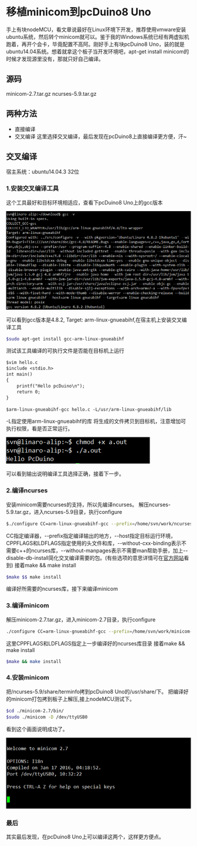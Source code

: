 # 移植minicom到pcDuino8 Uno

手上有块nodeMCU，看文章说最好在Linux环境下开发，推荐使用vmware安装ubuntu系统，然后转个minicom就可以。鉴于我的Windows系统已经有两虚拟机跑着，再开个会卡，毕竟配置不高阿。刚好手上有块pcDuino8 Uno，装的就是ubuntu14.04系统。想着就拿这个板子当开发环境吧，apt-get install minicom的时候才发现源里没有，那就只好自己编译。

## 源码
minicom-2.7.tar.gz
ncurses-5.9.tar.gz

## 两种方法
- 直接编译
- 交叉编译
这里选择交叉编译，最后发现在pcDuino8上直接编译更方便，汗~

## 交叉编译
宿主系统：ubuntu14.04.3 32位

### 1.安装交叉编译工具
这个工具最好和目标环境相适应，查看下pcDuino8 Uno上的gcc版本

![](/images/pcduino8-gcc-version.png)

可以看到gcc版本是4.8.2, Target: arm-linux-gnueabihf,在宿主机上安装交叉编译工具

```bash
$sudo apt-get install gcc-arm-linux-gnueabihf
```
测试该工具编译的可执行文件是否能在目标机上运行
```
$vim hello.c
$include <stdio.h>
int main()
{
	printf("Hello pcDuino\n");
	return 0;
}

$arm-linux-gnueabihf-gcc hello.c -L/usr/arm-linux-gnueabihf/lib
```
-L指定使用arm-linux-gnueabihf的库
将生成的文件拷贝到目标机，注意增加可执行权限，看是否正常运行。

![](/images/hello-output.png)

可以看到输出说明编译工具选择正确，接着下一步。

### 2.编译ncurses
安装minicom需要ncurses的支持，所以先编译ncurses。
解压ncurses-5.9.tar.gz，进入ncurses-5.9目录，执行configure

```bash
$./configure CC=arm-linux-gnueabihf-gcc --prefix=/home/svn/work/ncurses-5.9 --host=arm-linux-gnueabihf CPPFLAGS=-I/usr/arm-linux-gnueabihf/include LDFLAGS=-L/usr/arm-linux-gnueabihf/lib --without-cxx-binding --without-manpages --disable-db-install
```
CC指定编译器，--prefix指定编译输出的地方，--host指定目标运行环境，CPPFLAGS和LDFLAGS指定使用的头文件和库，--without-cxx-binding表示不需要c++的ncurses库，--without-manpages表示不需要man帮助手册，加上--disable-db-install简化交叉编译需要的包。(有些选项的意思详情可在[官方网站][1]看到)
接着make && make install

```bash
$make $$ make install
```
编译好所需要的ncurses库，接下来编译minicom

### 3.编译minicom
解压minicom-2.7.tar.gz，进入minicom-2.7目录，执行configure

```bash
./configure CC=arm-linux-gnueabihf-gcc --prefix=/home/svn/work/minicom-2.7 --host=arm-linux-gnueabihf CPPFLAGS=-I/home/svn/work/ncurses-5.9/include LDFLAGS=-L/home/svn/work/ncurses-5.9/lib
```
这里CPPFLAGS和LDFLAGS指定上一步编译好的ncurses库目录
接着make && make install

```bash
$make && make install
```
### 4.安装minicom
把/ncurses-5.9/share/terminfo拷到pcDuino8 Uno的/usr/share/下。
把编译好的minicom打包拷到板子上解压,接上nodeMCU测试下。

```bash
$cd ./minicom-2.7/bin/
$sudo ./minicom -D /dev/ttyUSB0
```
看到这个画面说明成功了。

![](/images/minicom-2.7.png)

### 最后
其实最后发现，在pcDuino8 Uno上可以编译这两个，这样更方便点。

[1]:http://invisible-island.net/ncurses/NEWS.html
